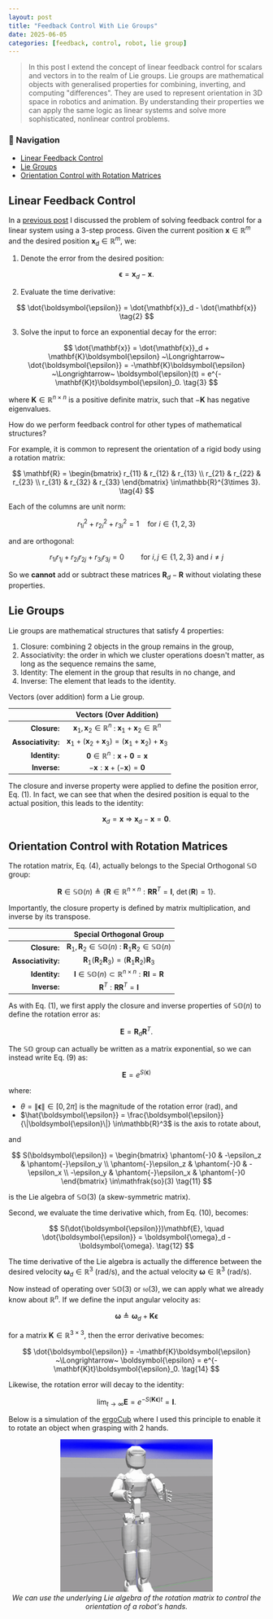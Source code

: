 ```yaml
---
layout: post
title: "Feedback Control With Lie Groups"
date: 2025-06-05
categories: [feedback, control, robot, lie group]
---
```


> In this post I extend the concept of linear feedback control for scalars and vectors in to the realm of Lie groups. Lie groups are mathematical objects with generalised properties for combining, inverting, and computing "differences". They are used to represent orientation in 3D space in robotics and animation. By understanding their properties we can apply the same logic as linear systems and solve more sophisticated, nonlinear control problems.

### 🧭 Navigation
- [Linear Feedback Control](#linear-feedback-control)
- [Lie Groups](#lie-groups)
- [Orientation Control with Rotation Matrices](#orientation-control-with-rotation-matrices)

## Linear Feedback Control

In a [previous post](/feedback/control/robot/2025/06/04/linear-feedback-control/) I discussed the problem of solving feedback control for a linear system using a 3-step process. Given the current position $\mathbf{x}\in\mathbb{R}^m$ and the desired position $\mathbf{x}_d\in\mathbb{R}^{m}$, we:

1. Denote the error from the desired position:

$$
    \boldsymbol{\epsilon} = \mathbf{x}_d - \mathbf{x}. \tag{1}
$$

2. Evaluate the time derivative:

$$
    \dot{\boldsymbol{\epsilon}} = \dot{\mathbf{x}}_d - \dot{\mathbf{x}} \tag{2}
$$

3. Solve the input to force an exponential decay for the error:

$$
    \dot{\mathbf{x}} = \dot{\mathbf{x}}_d + \mathbf{K}\boldsymbol{\epsilon} ~\Longrightarrow~ \dot{\boldsymbol{\epsilon}} = -\mathbf{K}\boldsymbol{\epsilon} ~\Longrightarrow~ \boldsymbol{\epsilon}(t) = e^{-\mathbf{K}t}\boldsymbol{\epsilon}_0. \tag{3}
$$

where $\mathbf{K}\in\mathbb{R}^{n\times n}$ is a positive definite matrix, such that $-\mathbf{K}$ has negative eigenvalues.

How do we perform feedback control for other types of mathematical structures?

For example, it is common to represent the orientation of a rigid body using a rotation matrix:

$$
\mathbf{R} =
\begin{bmatrix}
	r_{11} & r_{12} & r_{13} \\
	r_{21} & r_{22} & r_{23} \\
	r_{31} & r_{32} & r_{33}
\end{bmatrix}
\in\mathbb{R}^{3\times 3}. \tag{4}
$$

Each of the columns are unit norm:

$$
r_{1i}^2 + r_{2i}^2 + r_{3i}^2 = 1 \quad \text{for } i \in\{1,2,3\} \tag{5}
$$

and are orthogonal:

$$
r_{1i}r_{1j} + r_{2i}r_{2j} + r_{3i}r_{3j} = 0 \quad \quad \text{for } i, j \in\{1,2,3\} \text{ and } i \ne j \tag{6}
$$

So we **cannot** add or subtract these matrices $\mathbf{R}_d - \mathbf{R}$ without violating these properties.

## Lie Groups

Lie groups are mathematical structures that satisfy 4 properties:
1. Closure: combining 2 objects in the group remains in the group,
2. Associativity: the order in which we cluster operations doesn't matter, as long as the sequence remains the same,
3. Identity: The element in the group that results in no change, and
4. Inverse: The element that leads to the identity.

Vectors (over addition) form a Lie group.

|     | Vectors (Over Addition) |
| --: | :---------------------: |
| **Closure:** | $\mathbf{x}_1,\mathbf{x}_2\in\mathbb{R}^n$ : $\mathbf{x}_1 + \mathbf{x}_2 \in\mathbb{R}^n$ |
| **Associativity:** | $\mathbf{x}_1 + \left(\mathbf{x}_2 + \mathbf{x}_3 \right) = \left(\mathbf{x}_1 + \mathbf{x}_2 \right) + \mathbf{x}_3$ |
| **Identity:** | $\mathbf{0} \in\mathbb{R}^n : \mathbf{x} + \mathbf{0} = \mathbf{x}$ |
| **Inverse:** | $-\mathbf{x} : \mathbf{x} + (-\mathbf{x}) = \mathbf{0}$ |

The closure and inverse property were applied to define the position error, Eq. (1). In fact, we can see that when the desired position is equal to the actual position, this leads to the identity:

$$
	\mathbf{x}_d = \mathbf{x} ~\Longrightarrow~ \mathbf{x}_d - \mathbf{x} = \mathbf{0}. \tag{7}
$$

## Orientation Control with Rotation Matrices

The rotation matrix, Eq. (4), actually belongs to the Special Orthogonal $\mathbb{SO}$ group:

$$
\mathbf{R}\in\mathbb{SO}(n) \triangleq \big\{\mathbf{R}\in\mathbb{R}^{n\times n} : \mathbf{RR}^T = \mathbf{I},~\det(\mathbf{R}) = 1 \big\}. \tag{8}
$$

Importantly, the closure property is defined by matrix multiplication, and inverse by its transpose.

|     | Special Orthogonal Group  |
| --: | :-----------------------: |
| **Closure:** | $\mathbf{R}_1,\mathbf{R}_2\in\mathbb{SO}(n)$ : $\mathbf{R}_1\mathbf{R}_2\in\mathbb{SO}(n)$ |
| **Associativity:** | $\mathbf{R}_1 \left(\mathbf{R}_2 \mathbf{R}_3 \right) = \left(\mathbf{R}_1 \mathbf{R}_2 \right) \mathbf{R}_3$ |
| **Identity:** | $\mathbf{I} \in\mathbb{SO}(n)\subset\mathbb{R}^{n\times n} : \mathbf{R}\mathbf{I} = \mathbf{R}$ |
| **Inverse:** | $\mathbf{R}^T : \mathbf{RR}^T = \mathbf{I}$ |

As with Eq. (1), we first apply the closure and inverse properties of $\mathbb{SO}(n)$ to define the rotation error as:

$$
    \mathbf{E} = \mathbf{R}_d\mathbf{R}^T. \tag{9}
$$

The $\mathbb{SO}$ group can actually be written as a matrix exponential, so we can instead write Eq. (9) as:

$$
    \mathbf{E} = e^{S(\boldsymbol{\epsilon})} \tag{10}
$$

where:

- $\theta = \|\boldsymbol{\epsilon}\| \in [0, 2\pi]$ is the magnitude of the rotation error (rad), and
- $\hat{\boldsymbol{\epsilon}} = \frac{\boldsymbol{\epsilon}}{\|\boldsymbol{\epsilon}\|} \in\mathbb{R}^3$ is the axis to rotate about,

and

$$
    S(\boldsymbol{\epsilon}) =
    \begin{bmatrix}
                 \phantom{-}0 &           -\epsilon_z & \phantom{-}\epsilon_y \\
        \phantom{-}\epsilon_z &          \phantom{-}0 &           -\epsilon_x \\
                  -\epsilon_y & \phantom{-}\epsilon_x &          \phantom{-}0 
    \end{bmatrix}  \in\mathfrak{so}(3) \tag{11}
$$

is the Lie algebra of $\mathbb{SO}(3)$ (a skew-symmetric matrix).

Second, we evaluate the time derivative which, from Eq. (10), becomes:

$$
    S(\dot{\boldsymbol{\epsilon}})\mathbf{E}, \quad \dot{\boldsymbol{\epsilon}} = \boldsymbol{\omega}_d - \boldsymbol{\omega}. \tag{12}
$$

The time derivative of the Lie algebra is actually the difference between the desired velocity $\boldsymbol{\omega}_d\in\mathbb{R}^3$ (rad/s), and the actual velocity $\boldsymbol{\omega}\in\mathbb{R}^3$ (rad/s).

Now instead of operating over $\mathbb{SO}(3)$ or $\mathfrak{so}(3)$, we can apply what we already know about $\mathbb{R}^n$. If we define the input angular velocity as:

$$
    \boldsymbol{\omega} \triangleq \boldsymbol{\omega}_d + \mathbf{K}\boldsymbol{\epsilon} \tag{13}
$$

for a matrix $\mathbf{K}\in\mathbb{R}^{3\times 3}$, then the error derivative becomes:

$$
    \dot{\boldsymbol{\epsilon}} = -\mathbf{K}\boldsymbol{\epsilon} ~\Longrightarrow~ \boldsymbol{\epsilon} = e^{-\mathbf{K}t}\boldsymbol{\epsilon}_0. \tag{14}
$$

Likewise, the rotation error will decay to the identity:

$$
\lim_{t\to\infty} \mathbf{E} = e^{-S\left(\mathbf{K}\boldsymbol{\epsilon}\right)t} = \mathbf{I}. \tag{15}
$$

Below is a simulation of the [ergoCub](https://ergocub.eu) where I used this principle to enable it to rotate an object when grasping with 2 hands.

<p align="center">
    <img src="/assets/images/projects/ergocub_bimanual_sim_rotating.gif" width="300" height="auto" loading=lazy />
    <br>
    <em> We can use the underlying Lie algebra of the rotation matrix to control the orientation of a robot's hands. </em>
</p>